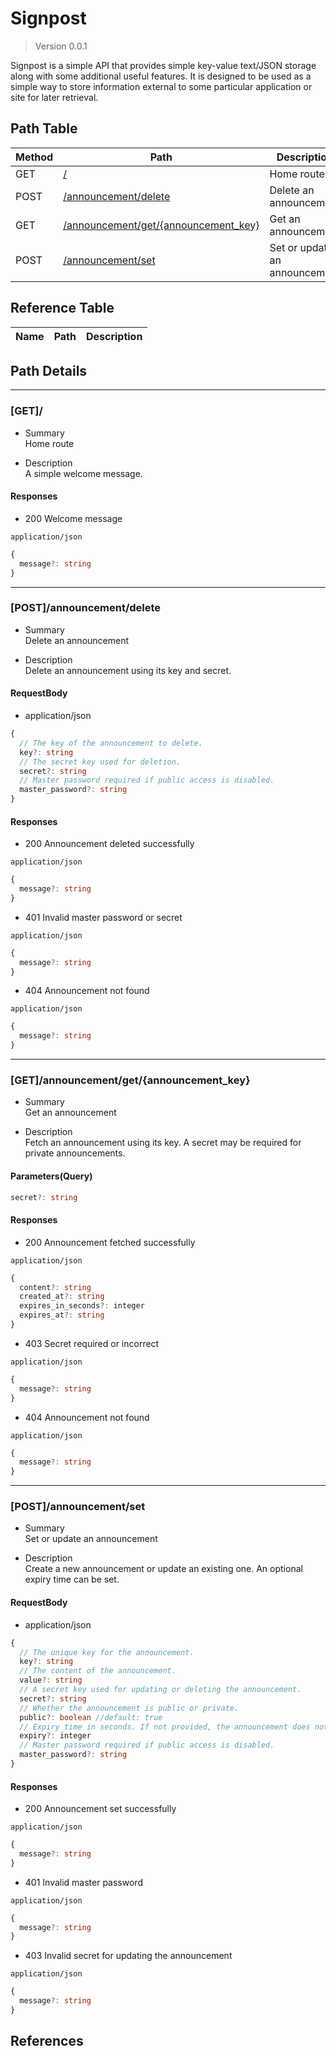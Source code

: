 # Signpost

> Version 0.0.1

Signpost is a simple API that provides simple key-value text/JSON storage along with some additional useful features. It is designed to be used as a simple way to store information external to some particular application or site for later retrieval.

## Path Table

| Method | Path | Description |
| --- | --- | --- |
| GET | [/](#get) | Home route |
| POST | [/announcement/delete](#postannouncementdelete) | Delete an announcement |
| GET | [/announcement/get/{announcement_key}](#getannouncementgetannouncement_key) | Get an announcement |
| POST | [/announcement/set](#postannouncementset) | Set or update an announcement |

## Reference Table

| Name | Path | Description |
| --- | --- | --- |

## Path Details

***

### [GET]/

- Summary  
Home route

- Description  
A simple welcome message.

#### Responses

- 200 Welcome message

`application/json`

```ts
{
  message?: string
}
```

***

### [POST]/announcement/delete

- Summary  
Delete an announcement

- Description  
Delete an announcement using its key and secret.

#### RequestBody

- application/json

```ts
{
  // The key of the announcement to delete.
  key?: string
  // The secret key used for deletion.
  secret?: string
  // Master password required if public access is disabled.
  master_password?: string
}
```

#### Responses

- 200 Announcement deleted successfully

`application/json`

```ts
{
  message?: string
}
```

- 401 Invalid master password or secret

`application/json`

```ts
{
  message?: string
}
```

- 404 Announcement not found

`application/json`

```ts
{
  message?: string
}
```

***

### [GET]/announcement/get/{announcement_key}

- Summary  
Get an announcement

- Description  
Fetch an announcement using its key. A secret may be required for private announcements.

#### Parameters(Query)

```ts
secret?: string
```

#### Responses

- 200 Announcement fetched successfully

`application/json`

```ts
{
  content?: string
  created_at?: string
  expires_in_seconds?: integer
  expires_at?: string
}
```

- 403 Secret required or incorrect

`application/json`

```ts
{
  message?: string
}
```

- 404 Announcement not found

`application/json`

```ts
{
  message?: string
}
```

***

### [POST]/announcement/set

- Summary  
Set or update an announcement

- Description  
Create a new announcement or update an existing one. An optional expiry time can be set.

#### RequestBody

- application/json

```ts
{
  // The unique key for the announcement.
  key?: string
  // The content of the announcement.
  value?: string
  // A secret key used for updating or deleting the announcement.
  secret?: string
  // Whether the announcement is public or private.
  public?: boolean //default: true
  // Expiry time in seconds. If not provided, the announcement does not expire.
  expiry?: integer
  // Master password required if public access is disabled.
  master_password?: string
}
```

#### Responses

- 200 Announcement set successfully

`application/json`

```ts
{
  message?: string
}
```

- 401 Invalid master password

`application/json`

```ts
{
  message?: string
}
```

- 403 Invalid secret for updating the announcement

`application/json`

```ts
{
  message?: string
}
```

## References